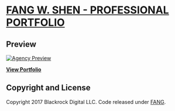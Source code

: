 # [FANG W. SHEN - PROFESSIONAL PORTFOLIO](https://fang-w-shen.github.io/Professional-Portfolio/)

## Preview

[![Agency Preview](https://startbootstrap.com/assets/img/templates/agency.jpg)](https://fang-w-shen.github.io/Professional-Portfolio/)

**[View Portfolio](https://fang-w-shen.github.io/Professional-Portfolio/)**


## Copyright and License
Copyright 2017 Blackrock Digital LLC. Code released under [FANG](https://github.com/fang-w-shen).
